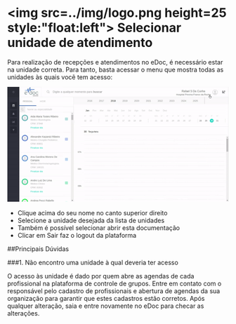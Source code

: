 # <img src=../img/logo.png height=25 style:"float:left"> Selecionar unidade de atendimento

Para realização de recepções e atendimentos no eDoc, é necessário estar na unidade correta.
Para tanto, basta acessar o menu que mostra todas as unidades às quais vocẽ tem acesso:

<div class="left-float-framme framme70">
	<img src="../img/calendario/selecionar_organizacao.gif">
</div>

<div class="right-float-framme framme28">
	<ul>
		<li>Clique acima do seu nome no canto superior direito</li>
		<li>Selecione a unidade desejada da lista de unidades</li>
		<li>Também é possível selecionar abrir esta documentação</li>
		<li>Clicar em Sair faz o logout da plataforma</li>
	</ul>
</div> 

<div style="clear: left;"></div>



##Principais Dúvidas

###1. Não encontro uma unidade à qual deveria ter acesso

O acesso às unidade é dado por quem abre as agendas de cada profissional na plataforma de controle de grupos. Entre em contato com o responsável pelo cadastro de profissionais e abertura de agendas da sua organização para garantir que estes cadastros estão corretos. Após qualquer alteração, saia e entre novamente no eDoc para checar as alterações.  
<div style="clear: left;"></div>


